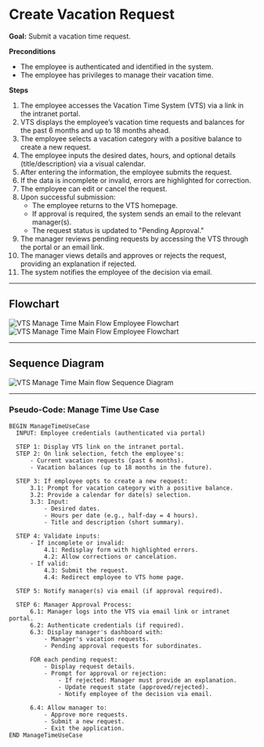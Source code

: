 # Create Vacation Request

**Goal:** Submit a vacation time request.

**Preconditions**

- The employee is authenticated and identified in the system.
- The employee has privileges to manage their vacation time.

**Steps**

1. The employee accesses the Vacation Time System (VTS) via a link in the intranet portal.
2. VTS displays the employee’s vacation time requests and balances for the past 6 months and up to 18 months ahead.
3. The employee selects a vacation category with a positive balance to create a new request.
4. The employee inputs the desired dates, hours, and optional details (title/description) via a visual calendar.
5. After entering the information, the employee submits the request.
6. If the data is incomplete or invalid, errors are highlighted for correction.
7. The employee can edit or cancel the request.
8. Upon successful submission:
   - The employee returns to the VTS homepage.
   - If approval is required, the system sends an email to the relevant manager(s).
   - The request status is updated to "Pending Approval."
9. The manager reviews pending requests by accessing the VTS through the portal or an email link.
10. The manager views details and approves or rejects the request, providing an explanation if rejected.
11. The system notifies the employee of the decision via email.

---

## **Flowchart**

![VTS Manage Time Main Flow Employee Flowchart](../../images/flowcharts/VTS-Manage-Time-Employee-flowchart.drawio.png)
![VTS Manage Time Main Flow Employee Flowchart](../../images/flowcharts/VTS-Manage-Time-Manager-flowchart.drawio.png)

---

## **Sequence Diagram**

![VTS Manage Time Main flow Sequence Diagram](../../images/diagrams/sequence-diagrams/VTS-Manage-Time-Sequence-Diagram.drawio.png)

---

### **Pseudo-Code: Manage Time Use Case**

    BEGIN ManageTimeUseCase
      INPUT: Employee credentials (authenticated via portal)

      STEP 1: Display VTS link on the intranet portal.
      STEP 2: On link selection, fetch the employee's:
          - Current vacation requests (past 6 months).
          - Vacation balances (up to 18 months in the future).

      STEP 3: If employee opts to create a new request:
          3.1: Prompt for vacation category with a positive balance.
          3.2: Provide a calendar for date(s) selection.
          3.3: Input:
              - Desired dates.
              - Hours per date (e.g., half-day = 4 hours).
              - Title and description (short summary).

      STEP 4: Validate inputs:
          - If incomplete or invalid:
              4.1: Redisplay form with highlighted errors.
              4.2: Allow corrections or cancelation.
          - If valid:
              4.3: Submit the request.
              4.4: Redirect employee to VTS home page.

      STEP 5: Notify manager(s) via email (if approval required).

      STEP 6: Manager Approval Process:
          6.1: Manager logs into the VTS via email link or intranet portal.
          6.2: Authenticate credentials (if required).
          6.3: Display manager's dashboard with:
              - Manager's vacation requests.
              - Pending approval requests for subordinates.

          FOR each pending request:
              - Display request details.
              - Prompt for approval or rejection:
                  - If rejected: Manager must provide an explanation.
                  - Update request state (approved/rejected).
                  - Notify employee of the decision via email.

          6.4: Allow manager to:
              - Approve more requests.
              - Submit a new request.
              - Exit the application.
    END ManageTimeUseCase
